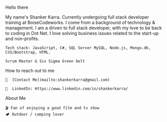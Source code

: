 Hello there  

 My name's Shanker Karra. Currently undergoing full stack developer training at BoiseCodeworks. I come from a background of technology & management. I am a driven to full stack developer, with my love to be back to coding in Dot Net. I love solving business issues related to the start-up and non-profits. 

    Tech stack: JavaScript, C#, SQL Server MySQL, Node.js, Mongo.db, CSS/Bootstrap, HTML. 

    Scrum Master & Six Sigma Green belt 

How to reach out to me 

    📩  [Contact Me](mailto:shankerkarra@gmail.com)

    💼  LinkedIn: Https://www.linkedin.com/in/shankerkarra/
 

About Me 

    🎬 Fan of enjoying a good film and tv show 
    🏕 Outdoor / camping lover 

 
